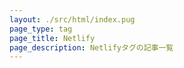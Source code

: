 ```yaml
---
layout: ./src/html/index.pug
page_type: tag
page_title: Netlify
page_description: Netlifyタグの記事一覧
---
```

